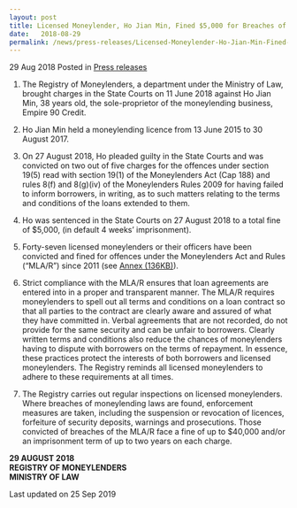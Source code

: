 ```yaml
---
layout: post
title: Licensed Moneylender, Ho Jian Min, Fined $5,000 for Breaches of Moneylending Laws
date:   2018-08-29
permalink: /news/press-releases/Licensed-Moneylender-Ho-Jian-Min-Fined-5000-For-Breaches-Of-Moneylending-Laws
---
```



29 Aug 2018 Posted in [Press releases](/news/press-releases)

1. The Registry of Moneylenders, a department under the Ministry of Law, brought charges in the State Courts on 11 June 2018 against Ho Jian Min, 38 years old, the sole-proprietor of the moneylending business, Empire 90 Credit.

 

2. Ho Jian Min held a moneylending licence from 13 June 2015 to 30 August 2017.

 

3. On 27 August 2018, Ho pleaded guilty in the State Courts and was convicted on two out of five charges for the offences under section 19(5) read with section 19(1) of the Moneylenders Act (Cap 188) and rules 8(f) and 8(g)(iv) of the Moneylenders Rules 2009 for having failed to inform borrowers, in writing, as to such matters relating to the terms and conditions of the loans extended to them.

 

4. Ho was sentenced in the State Courts on 27 August 2018 to a total fine of $5,000, (in default 4 weeks’ imprisonment).

 

5. Forty-seven licensed moneylenders or their officers have been convicted and fined for offences under the Moneylenders Act and Rules (“MLA/R”) since 2011 (see [Annex (136KB)](/files/news/press-releases/2018/08/MoneylendingAnnex.pdf)).

 

6. Strict compliance with the MLA/R ensures that loan agreements are entered into in a proper and transparent manner. The MLA/R requires moneylenders to spell out all terms and conditions on a loan contract so that all parties to the contract are clearly aware and assured of what they have committed in. Verbal agreements that are not recorded, do not provide for the same security and can be unfair to borrowers. Clearly written terms and conditions also reduce the chances of moneylenders having to dispute with borrowers on the terms of repayment. In essence, these practices protect the interests of both borrowers and licensed moneylenders. The Registry reminds all licensed moneylenders to adhere to these requirements at all times.

 

7. The Registry carries out regular inspections on licensed moneylenders. Where breaches of moneylending laws are found, enforcement measures are taken, including the suspension or revocation of licences, forfeiture of security deposits, warnings and prosecutions. Those convicted of breaches of the MLA/R face a fine of up to $40,000 and/or an imprisonment term of up to two years on each charge.


**29 AUGUST 2018**  
**REGISTRY OF MONEYLENDERS**  
**MINISTRY OF LAW**

<p class="right-side-updated">Last updated on 25 Sep 2019</p>
